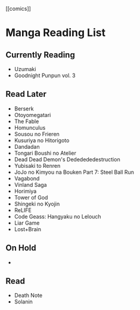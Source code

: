 [[comics]]

# Manga Reading List

## Currently Reading
- Uzumaki
- Goodnight Punpun vol. 3

## Read Later
- Berserk
- Otoyomegatari
- The Fable
- Homunculus
- Sousou no Frieren
- Kusuriya no Hitorigoto
- Dandadan
- Tongari Boushi no Atelier
- Dead Dead Demon's Dededededestruction
- Yubisaki to Renren
- JoJo no Kimyou na Bouken Part 7: Steel Ball Run
- Vagabond
- Vinland Saga
- Horimiya
- Tower of God
- Shingeki no Kyojin
- ReLIFE
- Code Geass: Hangyaku no Lelouch
- Liar Game
- Lost+Brain

## On Hold
- 

## Read
- Death Note
- Solanin
